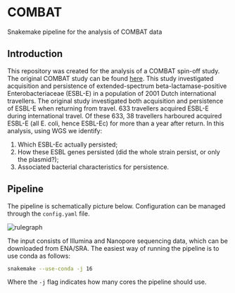 # COMBAT
Snakemake pipeline for the analysis of COMBAT data

## Introduction
This repository was created for the analysis of a COMBAT spin-off study. The original COMBAT study can be found [here](https://doi.org/10.1016/S1473-3099(16)30319-X). This study investigated acquisition and persistence of extended-spectrum beta-lactamase-positive Enterobacteriaceae (ESBL-E) in a population of 2001 Dutch international travellers. The original study investigated both acquisition and persistence of ESBL-E when returning from travel. 633 travellers acquired ESBL-E during international travel. Of these 633, 38 travellers harboured acquired ESBL-E (all E. coli, hence ESBL-Ec) for more than a year after return. In this analysis, using WGS we identify:

1) Which ESBL-Ec actually persisted;
2) How these ESBL genes persisted (did the whole strain persist, or only the plasmid?);
3) Associated bacterial characteristics for persistence.

## Pipeline
The pipeline is schematically picture below. Configuration can be managed through the `config.yaml` file.

![rulegraph](https://github.com/boasvp/COMBAT/rulegraph.svg "Rulegraph")

The input consists of Illumina and Nanopore sequencing data, which can be downloaded from ENA/SRA. The easiest way of running the pipeline is to use conda as follows:

```bash
snakemake --use-conda -j 16
```

Where the `-j` flag indicates how many cores the pipeline should use.

